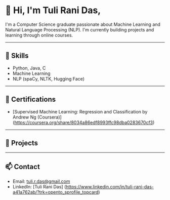 # 👋 Hi, I'm Tuli Rani Das,

I'm a Computer Science graduate passionate about Machine Learning and Natural Language Processing (NLP). I'm currently building projects and learning through online courses.

---

## 🚀 Skills
- Python, Java, C
- Machine Learning
- NLP (spaCy, NLTK, Hugging Face)
---

## 📜 Certifications
- [Supervised Machine Learning: Regression and Classification by Andrew Ng (Coursera)] (https://coursera.org/share/8034a86edf8993ffc98dba0283670cf3)
---

## 📂 Projects

---

## 📫 Contact
- Email: tuli.r.das@gmail.com 
- LinkedIn: [Tuli Rani Das] (https://www.linkedin.com/in/tuli-rani-das-a41a762ab/?trk=opento_sprofile_topcard)
